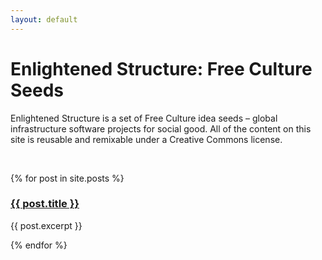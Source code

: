 ```yaml
---
layout: default
---
```


<div>
  <h1>Enlightened Structure: Free Culture Seeds</h1>

  <p>Enlightened Structure is a set of Free Culture idea seeds &#8211; global
  infrastructure software projects for social good. All of the content on this site is
  reusable and remixable under a Creative Commons license.</p>

  <div class="hr-ellipsis">&nbsp;</div>

  {% for post in site.posts %}
    <div class="excerpt">
      <h3><a href="{{ post.url }}">{{ post.title }}</a></h3>
      <p>
        {{ post.excerpt }}
      </p>
    </div>
  {% endfor %}
</div>
